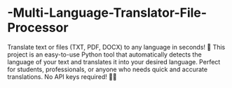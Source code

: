 # -Multi-Language-Translator-File-Processor
Translate text or files (TXT, PDF, DOCX) to any language in seconds! 🚀 This project is an easy-to-use Python tool that automatically detects the language of your text and translates it into your desired language. Perfect for students, professionals, or anyone who needs quick and accurate translations. No API keys required! 🔑❌
